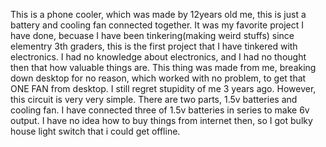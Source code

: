 This is a phone cooler, which was made by 12years old me, this is just a battery and cooling fan connected together. It was my favorite project I have done, 
becuase I have been tinkering(making weird stuffs) since elementry 3th graders, this is the first project that I have tinkered with electronics. I had no
knowledge about electronics, and I had no thought then that how valuable things are. This thing was made from me, breaking down desktop for no reason, which 
worked with no problem, to get that ONE FAN from desktop. I still regret stupidity of me 3 years ago. However, this circuit is very very simple. There are two
parts, 1.5v batteries and cooling fan. I have connected three of 1.5v batteries in series to make 6v output. I have no idea how to buy things from internet then,
so I got bulky house light switch that i could get offline. 

